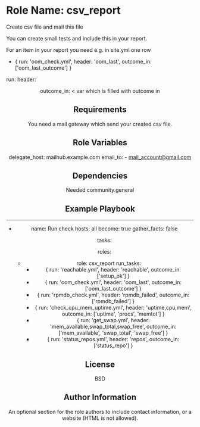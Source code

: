 Role Name: csv_report
=========

Create csv file and mail this file

You can create small tests and include this in your report.

For an item in your report you need e.g. in site.yml one row
 - { run: 'oom_check.yml', header: 'oom_last', outcome_in: ['oom_last_outcome'] }

run:  <test in tasks>
header: <header line of report>
outcome_in:  < var which is filled with outcome in <test in task>

Requirements
------------

You need a mail gateway which send your created csv file.

Role Variables
--------------

  delegate_host: mailhub.example.com
  email_to:
    - mail_account@gmail.com


Dependencies
------------

Needed community.general

Example Playbook
----------------


  ---
  - name: Run check
    hosts: all
    become: true
    gather_facts: false

    tasks:

    roles:

      - role: csv_report
        run_tasks:
          - { run: 'reachable.yml', header: 'reachable', outcome_in: ['setup_ok'] }
          - { run: 'oom_check.yml', header: 'oom_last', outcome_in: ['oom_last_outcome'] }
          - { run: 'rpmdb_check.yml', header: 'rpmdb_failed', outcome_in: ['rpmdb_failed'] }
          - { run: 'check_cpu_mem_uptime.yml', header: 'uptime,cpu,mem', outcome_in: ['uptime', 'procs', 'memtot'] }
          - { run: 'get_swap.yml', header: 'mem_available,swap_total,swap_free', outcome_in: ['mem_available', 'swap_total', 'swap_free'] }
          - { run: 'status_repos.yml', header: 'repos', outcome_in: ['status_repo'] }


License
-------

BSD

Author Information
------------------

An optional section for the role authors to include contact information, or a website (HTML is not allowed).
